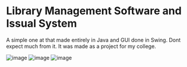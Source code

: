 # Library Management Software and Issual System

A simple one at that made entirely in Java and GUI done in Swing. Dont expect much from it. It was made as a project for my college.

![image](https://github.com/redisitic/LibraryManagementSystem/assets/66195447/1ac7aa60-ef94-492c-92fb-ac567efb3444)
![image](https://github.com/redisitic/LibraryManagementSystem/assets/66195447/84afb6a9-23f8-4eac-8600-260ea763d9e4)
![image](https://github.com/redisitic/LibraryManagementSystem/assets/66195447/8fe3a450-0be7-41a5-aacd-7c8fc2d361f5)
